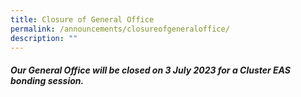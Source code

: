 ```yaml
---
title: Closure of General Office
permalink: /announcements/closureofgeneraloffice/
description: ""
---
```



##### Our General Office will be closed on 3 July 2023 for a Cluster EAS bonding session.
